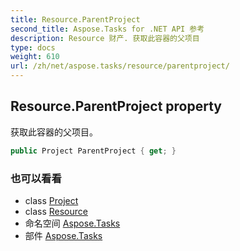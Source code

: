 ```yaml
---
title: Resource.ParentProject
second_title: Aspose.Tasks for .NET API 参考
description: Resource 财产. 获取此容器的父项目
type: docs
weight: 610
url: /zh/net/aspose.tasks/resource/parentproject/
---
```

## Resource.ParentProject property

获取此容器的父项目。

```csharp
public Project ParentProject { get; }
```

### 也可以看看

* class [Project](../../project/)
* class [Resource](../)
* 命名空间 [Aspose.Tasks](../../resource/)
* 部件 [Aspose.Tasks](../../../)


